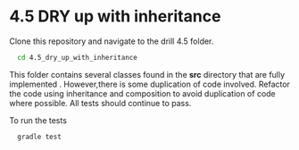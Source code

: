 # 4.5 DRY up with inheritance

Clone this repository and navigate to the drill 4.5 folder. 

```bash
  cd 4.5_dry_up_with_inheritance
```

This folder contains several classes found in the __src__ directory that are fully implemented . However,there is some duplication of code involved. Refactor the code using inheritance and composition to avoid duplication of code where possible. All tests should continue to pass.

To run the tests

```bash
  gradle test
```
